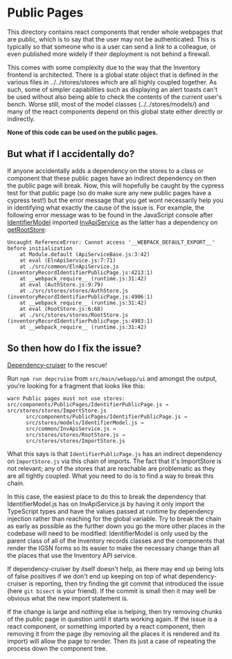 # Public Pages

This directory contains react components that render whole webpages that are
public, which is to say that the user may not be authenticated. This is
typically so that someone who is a user can send a link to a colleague, or even
published more widely if their deployment is not behind a firewall.

This comes with some complexity due to the way that the Inventory frontend is
architected. There is a global state object that is defined in the various
files in ../../stores/stores which are all highly coupled together. As such,
some of simpler capabilities such as displaying an alert toasts can't be used
without also being able to check the contents of the current user's bench.
Worse still, most of the model classes (../../stores/models/) and many of the
react components depend on this global state either directly or indirectly.

**None of this code can be used on the public pages.**

## But what if I accidentally do?

If anyone accidentally adds a dependency on the stores to a class or component
that these public pages have an indirect dependency on then the public page
will break. Now, this will hopefully be caught by the cypress test for that
public page (so do make sure any new public pages have a cypress test!) but
the error message that you get wont necessarily help you in identifying what
exactly the cause of the issue is. For example, the following error message was
to be found in the JavaScript console after
[IdentifierModel](../../stores/models/IdentifierModel.js) imported
[InvApiService](../../common/InvApiService.js) as the latter has a dependency
on [getRootStore](../../stores/stores/RootStore.js):

```
Uncaught ReferenceError: Cannot access '__WEBPACK_DEFAULT_EXPORT__' before initialization
    at Module.default (ApiServiceBase.js:3:42)
    at eval (ElnApiService.js:7:71)
    at ./src/common/ElnApiService.js (inventoryRecordIdentifierPublicPage.js:4213:1)
    at __webpack_require__ (runtime.js:31:42)
    at eval (AuthStore.js:9:79)
    at ./src/stores/stores/AuthStore.js (inventoryRecordIdentifierPublicPage.js:4906:1)
    at __webpack_require__ (runtime.js:31:42)
    at eval (RootStore.js:6:68)
    at ./src/stores/stores/RootStore.js (inventoryRecordIdentifierPublicPage.js:4983:1)
    at __webpack_require__ (runtime.js:31:42)
```

## So then how do I fix the issue?

[Dependency-cruiser][depcruiser] to the rescue!

Run `npm run depcruise` from `src/main/webapp/ui` and amongst the output,
you're looking for a fragment that looks like this:

```
warn Public pages must not use stores: src/components/PublicPages/IdentifierPublicPage.js → src/stores/stores/ImportStore.js
      src/components/PublicPages/IdentifierPublicPage.js →
      src/stores/models/IdentifierModel.js →
      src/common/InvApiService.js →
      src/stores/stores/RootStore.js →
      src/stores/stores/ImportStore.js
```

What this says is that `IdentifierPublicPage.js` has an indirect dependency on
`ImportStore.js` via this chain of imports. The fact that it's ImportStore is
not relevant; any of the stores that are reachable are problematic as they are
all tightly coupled. What you need to do is to find a way to break this chain.

In this case, the easiest place to do this to break the dependency that
IdentifierModel.js has on InvApiService.js by having it only import the TypeScript
types and have the values passed at runtime by dependency injection rather than
reaching for the global variable. Try to break the chain as early as possible
as the further down you go the more other places in the codebase will need to
be modified: IdentifierModel is only used by the parent class of all of the
Inventory records classes and the components that render the IGSN forms so its
easier to make the necessary change than all the places that use the Inventory
API service.

If dependency-cruiser by itself doesn't help, as there may end up being lots of
false positives if we don't end up keeping on top of what dependency-cruiser is
reporting, then try finding the git commit that introduced the issue (here `git
bisect` is your friend). If the commit is small then it may well be obvious
what the new import statement is.

If the change is large and nothing else is helping, then try removing chunks of
the public page in question until it starts working again. If the issue is a
react component, or something imported by a react component, then removing it
from the page (by removing all the places it is rendered and its import) will
allow the page to render. Then its just a case of repeating the process down
the component tree.




[depcruiser]: https://github.com/sverweij/dependency-cruiser
